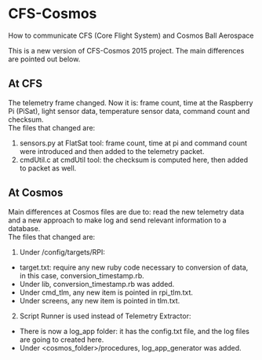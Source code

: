 # CFS-Cosmos
How to communicate CFS (Core Flight System) and Cosmos Ball Aerospace

This is a new version of CFS-Cosmos 2015 project. The main differences are pointed out below.

## At CFS
The telemetry frame changed. Now it is: frame count, time at the Raspberry Pi (PiSat), light sensor data, temperature sensor data, command count and checksum. <br />
The files that changed are:<br />
  1. sensors.py at FlatSat tool: frame count, time at pi and command count were introduced and then added to the telemetry packet.
  2. cmdUtil.c at cmdUtil tool: the checksum is computed here, then added to packet as well.

## At Cosmos
Main differences at Cosmos files are due to: read the new telemetry data and a new approach to make log and send relevant information to a database.<br />
The files that changed are:<br />
  1. Under <cosmos folder>/config/targets/RPI:
   * target.txt: require any new ruby code necessary to conversion of data, in this case, conversion_timestamp.rb.
   * Under lib, conversion_timestamp.rb was added.
   * Under cmd_tlm, any new item is pointed in rpi_tlm.txt. 
   * Under screens, any new item is pointed in tlm.txt.
  2. Script Runner is used instead of Telemetry Extractor:
   * There is now a log_app folder: it has the config.txt file, and the log files are going to created here.
   * Under <cosmos_folder>/procedures, log_app_generator was added.
